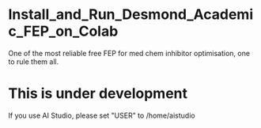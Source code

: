 # Install_and_Run_Desmond_Academic_FEP_on_Colab
One of the most reliable free FEP for med chem inhibitor optimisation, one to rule them all.

# This is under development

If you use AI Studio, please set "USER" to /home/aistudio
